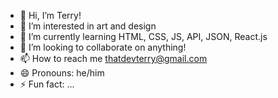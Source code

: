 - 👋 Hi, I’m Terry!
- 👀 I’m interested in art and design
- 🌱 I’m currently learning HTML, CSS, JS, API, JSON, React.js
- 💞️ I’m looking to collaborate on anything!
- 📫 How to reach me thatdevterry@gmail.com
- 😄 Pronouns: he/him
- ⚡ Fun fact: ...

<!---
biesboerTerry-FS/biesboerTerry-FS is a ✨ special ✨ repository because its `README.md` (this file) appears on your GitHub profile.
You can click the Preview link to take a look at your changes.
--->
